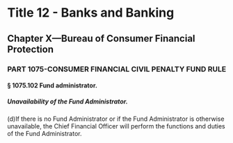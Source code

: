 
# Title 12 - Banks and Banking
## Chapter X—Bureau of Consumer Financial Protection
### PART 1075-CONSUMER FINANCIAL CIVIL PENALTY FUND RULE
#### § 1075.102 Fund administrator.
##### Unavailability of the Fund Administrator.

(d)If there is no Fund Administrator or if the Fund Administrator is otherwise unavailable, the Chief Financial Officer will perform the functions and duties of the Fund Administrator.
